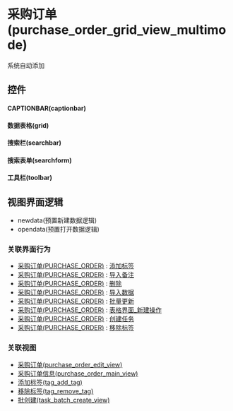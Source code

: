 # 采购订单(purchase_order_grid_view_multimode)  <!-- {docsify-ignore-all} -->


系统自动添加



## 控件
#### CAPTIONBAR(captionbar)
#### 数据表格(grid)
#### 搜索栏(searchbar)
#### 搜索表单(searchform)
#### 工具栏(toolbar)

## 视图界面逻辑
  * newdata(预置新建数据逻辑)
  * opendata(预置打开数据逻辑)


### 关联界面行为
  * [采购订单(PURCHASE_ORDER)](module/crm/purchase_order) : [添加标签](module/crm/purchase_order#界面行为)
  * [采购订单(PURCHASE_ORDER)](module/crm/purchase_order) : [导入备注](module/crm/purchase_order#界面行为)
  * [采购订单(PURCHASE_ORDER)](module/crm/purchase_order) : [删除](module/crm/purchase_order#界面行为)
  * [采购订单(PURCHASE_ORDER)](module/crm/purchase_order) : [导入数据](module/crm/purchase_order#界面行为)
  * [采购订单(PURCHASE_ORDER)](module/crm/purchase_order) : [批量更新](module/crm/purchase_order#界面行为)
  * [采购订单(PURCHASE_ORDER)](module/crm/purchase_order) : [表格界面_新建操作](module/crm/purchase_order#界面行为)
  * [采购订单(PURCHASE_ORDER)](module/crm/purchase_order) : [创建任务](module/crm/purchase_order#界面行为)
  * [采购订单(PURCHASE_ORDER)](module/crm/purchase_order) : [移除标签](module/crm/purchase_order#界面行为)

### 关联视图
  * [采购订单(purchase_order_edit_view)](app/view/purchase_order_edit_view)
  * [采购订单信息(purchase_order_main_view)](app/view/purchase_order_main_view)
  * [添加标签(tag_add_tag)](app/view/tag_add_tag)
  * [移除标签(tag_remove_tag)](app/view/tag_remove_tag)
  * [批创建(task_batch_create_view)](app/view/task_batch_create_view)

<script>
 const { createApp } = Vue
  createApp({
    data() {
      return {

      }
    }
  }).use(ElementPlus).mount('#app')
</script>
